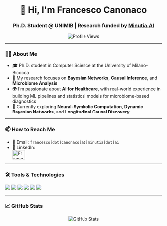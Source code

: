<h1 align="center">👋 Hi, I'm Francesco Canonaco</h1>
<h3 align="center">Ph.D. Student @ UNIMIB | Research funded by <a href="https://www.minutia.ai" target="_blank">Minutia.AI</a></h3>

<p align="center">
  <img src="https://komarev.com/ghpvc/?username=francesco-canonaco&label=Profile%20views&color=0e75b6&style=flat" alt="Profile Views" />
</p>

---

### 👨‍💻 About Me

- 🎓 Ph.D. student in Computer Science at the University of Milano-Bicocca
- 🔬 My research focuses on **Bayesian Networks**, **Causal Inference**, and **Microbiome Analysis**
- 🌍 I’m passionate about **AI for Healthcare**, with real-world experience in building ML pipelines and statistical models for microbiome-based diagnostics
- 🧠 Currently exploring **Neural-Symbolic Computation**, **Dynamic Bayesian Networks**, and **Longitudinal Causal Discovery**

---

### 📫 How to Reach Me

- 📧 Email: `francesco[dot]canonaco[at]minutia[dot]ai`
- 💼 LinkedIn:  
  <a href="https://linkedin.com/in/francesco-canonaco-3b099a121" target="_blank">
    <img align="center" src="https://raw.githubusercontent.com/rahuldkjain/github-profile-readme-generator/master/src/images/icons/Social/linked-in-alt.svg" alt="Francesco Canonaco" height="30" width="40" />
  </a>

---

### 🛠️ Tools & Technologies

<p>
  <img src="https://img.shields.io/badge/-Python-3776AB?style=flat-square&logo=python&logoColor=white" />
  <img src="https://img.shields.io/badge/-R-276DC3?style=flat-square&logo=r&logoColor=white" />
  <img src="https://img.shields.io/badge/-Bayesian%20Networks-ffcc00?style=flat-square" />
  <img src="https://img.shields.io/badge/-Causal%20Inference-0099cc?style=flat-square" />
  <img src="https://img.shields.io/badge/-Machine%20Learning-0f9d58?style=flat-square" />
  <img src="https://img.shields.io/badge/-Data%20Science-f4b400?style=flat-square" />
</p>

---

### 📈 GitHub Stats

<p align="center">
  <img src="https://github-readme-stats.vercel.app/api?username=francesco-canonaco&show_icons=true&theme=default" alt="GitHub Stats" />
</p>
